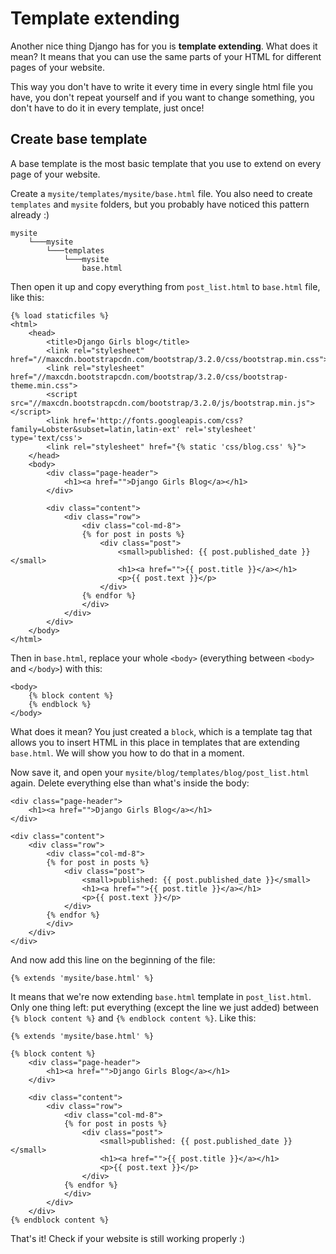 # Template extending

Another nice thing Django has for you is __template extending__. What does it mean? It means that you can use the same parts of your HTML for different pages of your website.

This way you don't have to write it every time in every single html file you have, you don't repeat yourself and if you want to change something, you don't have to do it in every template, just once!

## Create base template

A base template is the most basic template that you  use to extend on every page of your website.

Create a `mysite/templates/mysite/base.html` file. You also need to create `templates` and `mysite` folders, but you probably have noticed this pattern already :)

    mysite
        └───mysite
            └───templates
                └───mysite
                    base.html

Then open it up and copy everything from `post_list.html` to `base.html` file, like this:

    {% load staticfiles %}
    <html>
        <head>
            <title>Django Girls blog</title>
            <link rel="stylesheet" href="//maxcdn.bootstrapcdn.com/bootstrap/3.2.0/css/bootstrap.min.css">
            <link rel="stylesheet" href="//maxcdn.bootstrapcdn.com/bootstrap/3.2.0/css/bootstrap-theme.min.css">
            <script src="//maxcdn.bootstrapcdn.com/bootstrap/3.2.0/js/bootstrap.min.js"></script>
            <link href='http://fonts.googleapis.com/css?family=Lobster&subset=latin,latin-ext' rel='stylesheet' type='text/css'>
            <link rel="stylesheet" href="{% static 'css/blog.css' %}">
        </head>
        <body>
            <div class="page-header">
                <h1><a href="">Django Girls Blog</a></h1>
            </div>

            <div class="content">
                <div class="row">
                    <div class="col-md-8">
                    {% for post in posts %}
                        <div class="post">
                            <small>published: {{ post.published_date }}</small>
                            <h1><a href="">{{ post.title }}</a></h1>
                            <p>{{ post.text }}</p>
                        </div>
                    {% endfor %}
                    </div>
                </div>
            </div>
        </body>
    </html>

Then in `base.html`, replace your whole `<body>` (everything between `<body>` and `</body>`) with this:

    <body>
        {% block content %}
        {% endblock %}
    </body>

What does it mean? You just created a `block`, which is a template tag that allows you to insert HTML in this place in templates that are extending `base.html`. We will show you how to do that in a moment.

Now save it, and open your `mysite/blog/templates/blog/post_list.html` again. Delete everything else than what's inside the body:

    <div class="page-header">
        <h1><a href="">Django Girls Blog</a></h1>
    </div>

    <div class="content">
        <div class="row">
            <div class="col-md-8">
            {% for post in posts %}
                <div class="post">
                    <small>published: {{ post.published_date }}</small>
                    <h1><a href="">{{ post.title }}</a></h1>
                    <p>{{ post.text }}</p>
                </div>
            {% endfor %}
            </div>
        </div>
    </div>

And now add this line on the beginning of the file:

    {% extends 'mysite/base.html' %}

It means that we're now extending `base.html` template in `post_list.html`. Only one thing left: put everything (except the line we just added) between `{% block content %}` and `{% endblock content %}`. Like this:

    {% extends 'mysite/base.html' %}

    {% block content %}
        <div class="page-header">
            <h1><a href="">Django Girls Blog</a></h1>
        </div>

        <div class="content">
            <div class="row">
                <div class="col-md-8">
                {% for post in posts %}
                    <div class="post">
                        <small>published: {{ post.published_date }}</small>
                        <h1><a href="">{{ post.title }}</a></h1>
                        <p>{{ post.text }}</p>
                    </div>
                {% endfor %}
                </div>
            </div>
        </div>
    {% endblock content %}

That's it! Check if your website is still working properly :)




